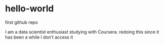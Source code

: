 # hello-world
first github repo

I am a data scientist enthusiast studying with Coursera.
redoing this since it has been a while I don't access it
